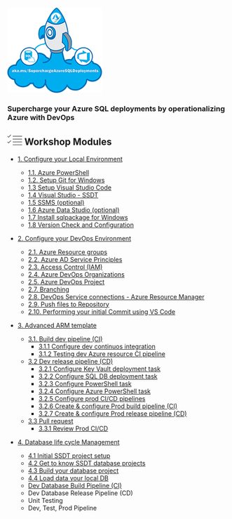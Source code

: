 ![](./imgs/SuperchargeAzureSQL.png) 
### **Supercharge your Azure SQL deployments by operationalizing Azure with DevOps**

## ![](../graphics/modules.png) Workshop Modules
- [1. Configure your Local Environment](/docs/labs/1-ConfigLocalEnvironment.md)
   - [1.1. Azure PowerShell](/docs/labs/1-ConfigLocalEnvironment.md#exercise---setup-az-powershell-module)
   - [1.2. Setup Git for Windows](/docs/labs/1-ConfigLocalEnvironment.md#exercise---setup--git-for-windows)   
   - [1.3 Setup Visual Studio Code](/docs/labs/1-ConfigLocalEnvironment.md#exercise---setup--visual-studio-code)   
   - [1.4 Visual Studio - SSDT](/docs/labs/1-ConfigLocalEnvironment.md#exercise---setup--visual-studio---ssdt)   
   - [1.5 SSMS (optional)](/docs/labs/1-ConfigLocalEnvironment.md#-exercise---setup-sql-server-management-studio-ssms-)
   - [1.6 Azure Data Studio (optional)](/docs/labs/1-ConfigLocalEnvironment.md#-exercise---setup--azure-data-studio-)
   - [1.7 Install sqlpackage for Windows](/docs/labs/1-ConfigLocalEnvironment.md#-exercise---install-sqlpackage-for-windows)
   - [1.8 Version Check and Configuration](/docs/labs/1-ConfigLocalEnvironment.md#exercise---version-check-and-configuration)

- [2. Configure your DevOps Environment](/docs/labs/2-Configure_your_DevOps_Environment.md)
   - [2.1. Azure Resource groups](/docs/labs/2-Configure_your_DevOps_Environment.md#create-azure-resource-groups)
   - [2.2. Azure AD Service Principles](/docs/labs/2-Configure_your_DevOps_Environment.md#create-service-principal)
   - [2.3. Access Control (IAM)](/docs/labs/2-Configure_your_DevOps_Environment.md#access-control-iam-for-the-resource-group)
   - [2.4. Azure DevOps Organizations](/docs/labs/2-Configure_your_DevOps_Environment.md#azure-devops-organizations)
   - [2.5. Azure DevOps Project](/docs/labs/2-Configure_your_DevOps_Environment.md#azure-devops-project---clone-project-repo)
   - [2.7. Branching](/docs/labs/2-Configure_your_DevOps_Environment.md#branching)
   - [2.8. DevOps Service connections - Azure Resource Manager](/docs/labs/2-Configure_your_DevOps_Environment.md#devops-service-connection-with-azure-resource-manager)
   - [2.9. Push files to Repository](/docs/labs/2-Configure_your_DevOps_Environment.md#exercise---push-files-to-your-repo)
   - [2.10. Performing your initial Commit using VS Code](/docs/labs/2-Configure_your_DevOps_Environment.md#performing-your-inital-commit-using-vs-code)

- [3. Advanced ARM template](/docs/labs/3-AzureResourceDeployment.md#exercise---advanced-arm-template)
  - [3.1. Build dev pipeline (CI)](/docs/labs/3-AzureResourceDeployment.md#exercise---build-dev-pipeline-ci)
    - [3.1.1 Configure dev continuos integration](docs/labs/3-AzureResourceDeployment.md#configure-dev-continuos-integration)
    - [3.1.2 Testing dev Azure resource CI pipeline](/docs/labs/3-AzureResourceDeployment.md#testing-dev-azure-resource-ci-pipeline)
  - [3.2 Dev release pipeline (CD)](/docs/labs/3-AzureResourceDeployment.md#exercise---release-pipeline-cd)
     - [3.2.1 Configure Key Vault deployment task](/docs/labs/3-AzureResourceDeployment.md#configure-key-vault-deployment-task)
     - [3.2.2 Configure SQL DB deployment task](/docs/labs/3-AzureResourceDeployment.md#configure-sql-db-deployment-task)
     - [3.2.3 Configure PowerShell task](/docs/labs/3-AzureResourceDeployment.md#configure-powershell-task)
     - [3.2.4 Configure Azure PowerShell task](/docs/labs/3-AzureResourceDeployment.md#configure-azure-powershell-task)
     - [3.2.5 Configure prod CI/CD pipelines](/docs/labs/3-AzureResourceDeployment.md#exercise---configure-prod-cicd-pipelines)
     - [3.2.6 Create & configure Prod build pipeline (CI)](/docs/labs/3-AzureResourceDeployment.md#create--configure-prod-build-pipeline-ci)
     - [3.2.7 Create & configure Prod release pipeline (CD)](/docs/labs/3-AzureResourceDeployment.md#create--configure-prod-release-pipeline-cd)
  - [3.3 Pull request](/docs/labs/3-AzureResourceDeployment.md#exercise---pull-request)
    - [3.3.1 Review Prod CI/CD](/docs/labs/3-AzureResourceDeployment.md#review-prod-cicd)

- [4. Database life cycle Management](/docs/labs/4-DatabaseLifecycleManagement.md)
   - [4.1 Initial SSDT project setup](/docs/labs/4-DatabaseLifecycleManagement.md#initial-ssdt-project-setup)
   - [4.2 Get to know SSDT database projects](/docs/labs/4-DatabaseLifecycleManagement.md#get-to-know-ssdt-database-projects)
   - [4.3 Build your database project](/docs/labs/4-DatabaseLifecycleManagement.md#build-your-database-project)
   - [4.4 Load data your local DB](/docs/labs/4-DatabaseLifecycleManagement.md#load-data-your-local-db)
   - [Dev Database Build Pipeline (CI)](/docs/labs/4-DatabaseLifecycleManagement.md#exercise---dev-database-build-pipeline-ci)
   - Dev Database Release Pipeline (CD)
   - Unit Testing
   - Dev, Test, Prod Pipeline
